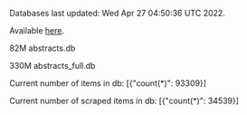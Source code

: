 Databases last updated: Wed Apr 27 04:50:36 UTC 2022. 

Available [here](https://github.com/cbeauhilton/ash-db/releases).


82M	abstracts.db

330M	abstracts_full.db

Current number of items in db:
[{"count(*)": 93309}]

Current number of scraped items in db:
[{"count(*)": 34539}]
